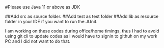 #Please use Java 11 or above as JDK

##Add src as source folder.
##Add test as test folder 
##Add lib as resource folder in your IDE if you want to run the JUnit.

I am working on these codes during office/home timings, thus I had to avoid using git cli to update codes as I would have to signin to githuh on my work PC and I did not want to do that.
